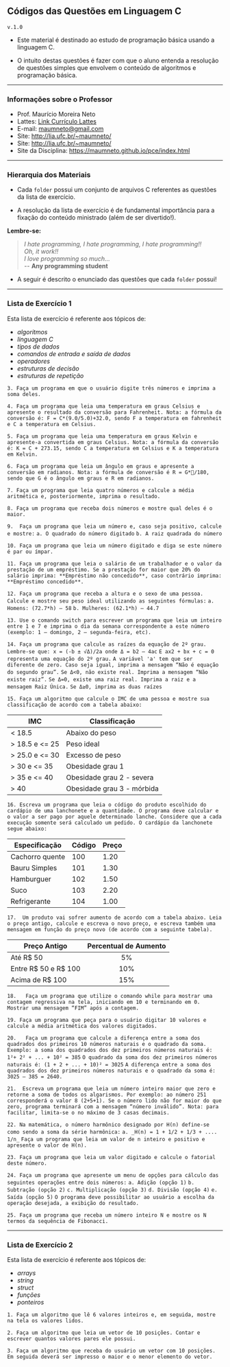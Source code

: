 ## <b>Códigos das Questões em Linguagem C </b>
`v.1.0`

- Este material é destinado ao estudo de programação básica usando a linguagem C. 

- O intuito destas questões é fazer com que o aluno entenda a resolução de questões simples que envolvem o conteúdo de algoritmos e programação básica.

----
### <b>Informações sobre o Professor </b>
- Prof. Maurício Moreira Neto
- Lattes: [Link Currículo Lattes](http://lattes.cnpq.br/7534400645876830)
- E-mail: <maumneto@gmail.com>
- Site: <http://lia.ufc.br/~maumneto/>
- Site: <http://lia.ufc.br/~maumneto/>
- Site da Disciplina: <https://maumneto.github.io/pce/index.html>

----

### <b>Hierarquia dos Materiais </b>
- Cada `folder` possui um conjunto de arquivos C referentes as questões da lista de exercício.

- A resolução da lista de exercício é de fundamental importância para a fixação do conteúdo ministrado (além de ser divertido!). 

<b>Lembre-se: </b> 

><i>I hate programming, I hate programming, I hate programming!!<br>
>Oh, it work!!<br>
>I love programming so much...</i><br>
> -- **Any programming student**

- A seguir é descrito o enunciado das questões que cada `folder` possui!

----

### <b>Lista de Exercício 1</b>
Esta lista de exercício é referente aos tópicos de: 
* _algoritmos_ 
* _linguagem C_
* _tipos de dados_
* _comandos de entrada e saída de dados_
* _operadores_
* _estruturas de decisão_
* _estruturas de repetição_

`3. Faça um programa em que o usuário digite três números e imprima a soma deles.`
   
`4. Faça um programa que leia uma temperatura em graus Celsius e apresente o resultado da conversão para Fahrenheit. Nota: a fórmula da conversão é: F = C*(9.0/5.0)+32.0, sendo F a temperatura em fahrenheit e C a temperatura em Celsius.`
   
`5. Faça um programa que leia uma temperatura em graus Kelvin e apresente-a convertida em graus Celsius. Nota: a fórmula da conversão é: K = C + 273.15, sendo C a temperatura em Celsius e K a temperatura em Kelvin.`
   
`6. Faça um programa que leia um ângulo em graus e apresente a conversão em radianos. Nota: a fórmula de conversão é R = G*/180, sendo que G é o ângulo em graus e R em radianos.`
   
`7. Faça um programa que leia quatro números e calcule a média aritmética e, posteriormente, imprima o resultado.`
   
`8. Faça um programa que receba dois números e mostre qual deles é o maior.`
   
`9.  Faça um programa que leia um número e, caso seja positivo, calcule e mostre:`
`a.	O quadrado do número digitado`
`b.	A raiz quadrada do número`

`10. Faça um programa que leia um número digitado e diga se este número é par ou ímpar.`
    
`11. Faça um programa que leia o salário de um trabalhador e o valor da prestação de um empréstimo. Se a prestação for maior que 20% do salário imprima: **Empréstimo não concedido**, caso contrário imprima: **Empréstimo concedido**.`
    
`12. Faça um programa que receba a altura e o sexo de uma pessoa. Calcule e mostre seu peso ideal utilizando as seguintes fórmulas:`
`a. Homens: (72.7*h) – 58`
`b. Mulheres: (62.1*h) – 44.7`

`13. Use o comando switch para escrever um programa que leia um inteiro entre 1 e 7 e imprima o dia da semana correspondente a este número (exemplo: 1 – domingo, 2 – segunda-feira, etc).`

`14. Faça um programa que calcule as raízes da equação de 2º grau. Lembre-se que: x = (-b ± √Δ)/2a onde Δ = b2 – 4ac`
`E ax2 + bx + c = 0 representa uma equação do 2º grau.`
`A variável 'a' tem que ser diferente de zero. Caso seja igual, imprima a mensagem “Não é equação do segundo grau”.`
    `Se Δ<0, não existe real. Imprima a mensagem “Não existe raiz”.`
    `Se Δ=0, existe uma raiz real. Imprima a raiz e a mensagem Raiz Única.`
    `Se Δ≥0, imprima as duas raízes`

`15. Faça um algoritmo que calcule o IMC de uma pessoa e mostre sua classificação de acordo com a tabela abaixo:`
    

**IMC**         |  **Classificação**
--------------- | ------------------
< 18.5          | Abaixo do peso
\> 18.5 e <= 25 | Peso ideal
\> 25.0 e <= 30 | Excesso de peso
\> 30 e <= 35   | Obesidade grau 1
\> 35 e <= 40   | Obesidade grau 2 -  severa
\> 40           | Obesidade grau 3 -  mórbida


`16. Escreva um programa que leia o código do produto escolhido do cardápio de uma lanchonete e a quantidade. O programa deve calcular e o valor a ser pago por aquele determinado lanche. Considere que a cada execução somente será calculado um pedido. O cardápio da lanchonete segue abaixo:`


**Especificação**         |  **Código**  |  **Preço** 
---------------------     | ------------ |  ---------------
Cachorro quente           |     100      |  1.20
Bauru Simples             |     101      |  1.30
Hamburguer                |     102      |  1.50
Suco                      |     103      |  2.20
Refrigerante              |     104      |  1.00


`17.  Um produto vai sofrer aumento de acordo com a tabela abaixo. Leia o preço antigo, calcule e escreva o novo preço, e escreva também uma mensagem em função do preço novo (de acordo com a seguinte tabela).`

**Preço Antigo**        |  **Percentual de Aumento**
---------------         | :------------------:
Até R$ 50               |       5%
Entre R$ 50 e R$ 100    |       10%
Acima de R$ 100         |       15%

`18.   Faça um programa que utilize o comando while para mostrar uma contagem regressiva na tela, iniciando em 10 e terminando em 0. Mostrar uma mensagem “FIM” após a contagem.`

`19. Faça um programa que peça para o usuário digitar 10 valores e calcule a média aritmética dos valores digitados.` 

`20.   Faça um programa que calcule a diferença entre a soma dos quadrados dos primeiros 10 números naturais e o quadrado da soma. `
`Exemplo: a soma dos quadrados dos dez primeiros números naturais é: 1²+ 2² + ... + 10² = 385`
`O quadrado da soma dos dez primeiros números naturais é: (1 + 2 + ... + 10)² = 3025`
`A diferença entre a soma dos quadrados dos dez primeiros números naturais e o quadrado da soma é: 3025 – 385 = 2640.`

`21.  Escreva um programa que leia um número inteiro maior que zero e retorne a soma de todos os algarismos. Por exemplo: ao número 251 corresponderá o valor 8 (2+5+1). Se o número lido não for maior do que zero, programa terminará com a mensagem “número inválido”. Nota: para facilitar, limita-se o no máximo de 3 casas decimais.`

`22. Na matemática, o número harmônico designado por H(n) define-se como sendo a soma da série harmônica:`
    `a. _H(n) = 1 + 1/2 + 1/3 + .... 1/n_`
`Faça um programa que leia um valor de n inteiro e positivo e apresente o valor de H(n).`

`23. Faça um programa que leia um valor digitado e calcule o fatorial deste número.`

`24. Faça um programa que apresente um menu de opções para cálculo das seguintes operações entre dois números:`
    `a.	Adição (opção 1)`
    `b.	Subtração (opção 2)`
    `c.	Multiplicação (opção 3)`
    `d.	Divisão (opção 4)`
    `e.	Saída (opção 5)`
`O programa deve possibilitar ao usuário a escolha da operação desejada, a exibição do resultado.`

`25. Faça um programa que receba um número inteiro N e mostre os N termos da sequência de Fibonacci.`

----
### <b>Lista de Exercício 2</b>
Esta lista de exercício é referente aos tópicos de: 
* _arrays_ 
* _string_
* _struct_
* _funções_
* _ponteiros_

`1. Faça um algoritmo que lê 6 valores inteiros e, em seguida, mostre na tela os valores lidos.`

`2. Faça um algoritmo que leia um vetor de 10 posições. Contar e escrever quantos valores pares ele possui.`

`3. Faça um algoritmo que receba do usuário um vetor com 10 posições. Em seguida deverá ser impresso o maior e o menor elemento do vetor.`
